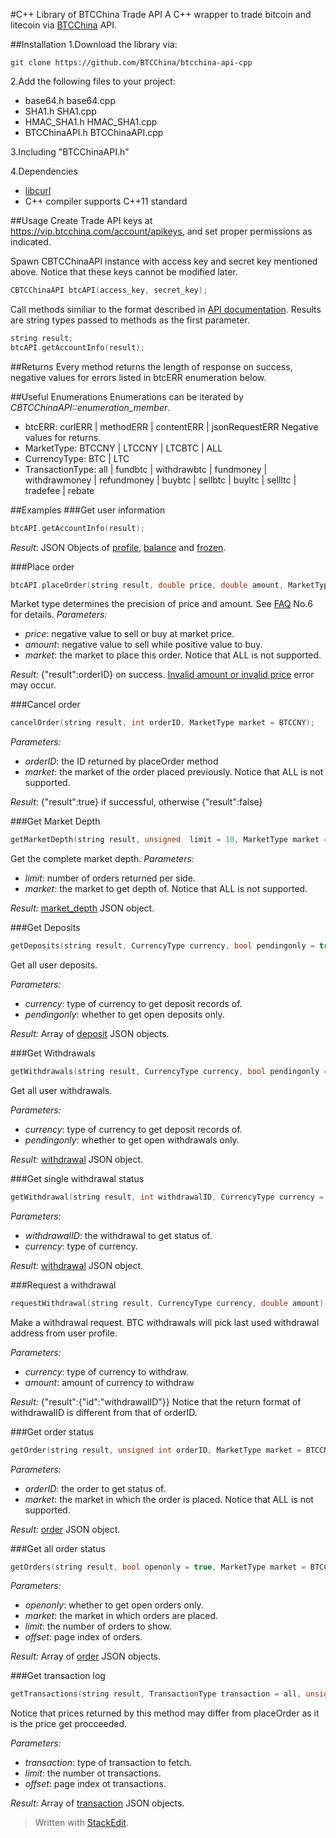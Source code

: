 #C++ Library of BTCChina Trade API
A C++ wrapper to trade bitcoin and litecoin via [BTCChina](https://www.btcchina.com) API.

##Installation
1.Download the library via:
```
git clone https://github.com/BTCChina/btcchina-api-cpp
```

2.Add the following files to your project:

 - base64.h base64.cpp
 - SHA1.h SHA1.cpp
 - HMAC_SHA1.h HMAC_SHA1.cpp
 - BTCChinaAPI.h BTCChinaAPI.cpp

3.Including "BTCChinaAPI.h"

4.Dependencies

 - [libcurl](http://curl.haxx.se/libcurl/)
 - C++ compiler supports C++11
   standard

##Usage
Create Trade API keys at https://vip.btcchina.com/account/apikeys, and set proper permissions as indicated.

Spawn CBTCChinaAPI instance with access key and secret key mentioned above. Notice that these keys cannot be modified later.

```C++
CBTCChinaAPI btcAPI(access_key, secret_key);
```

Call methods similiar to the format described in [API documentation](http://btcchina.org/api-trade-documentation-en). Results are string types passed to methods as the first parameter.

```C++
string result;
btcAPI.getAccountInfo(result);
```

##Returns
Every method returns the length of response on success, negative values for errors listed in btcERR enumeration below.

##Useful Enumerations
Enumerations can be iterated by _CBTCChinaAPI::enumeration_member_.
 
 - btcERR: curlERR | methodERR | contentERR | jsonRequestERR
 Negative values for returns.
 - MarketType: BTCCNY | LTCCNY | LTCBTC | ALL
 - CurrencyType: BTC | LTC
 - TransactionType: all | fundbtc | withdrawbtc | fundmoney | withdrawmoney | refundmoney | buybtc | sellbtc | buyltc | sellltc | tradefee | rebate

##Examples
###Get user information
```C++
btcAPI.getAccountInfo(result);
```

_Result_:
JSON Objects of [profile](http://btcchina.org/api-trade-documentation-en#profile), [balance](http://btcchina.org/api-trade-documentation-en#balance) and [frozen](http://btcchina.org/api-trade-documentation-en#frozen).

###Place order
```C++
btcAPI.placeOrder(string result, double price, double amount, MarketType market = BTCCNY);
```

Market type determines the precision of price and amount. See [FAQ](http://btcchina.org/api-trade-documentation-en#faq) No.6 for details.
_Parameters:_

- _price_: negative value to sell or buy at market price.
- _amount_: negative value to sell while positive value to buy.
- _market_: the market to place this order. Notice that ALL is not supported.

_Result:_
{"result":orderID} on success. [Invalid amount or invalid price](http://btcchina.org/api-trade-documentation-en#error_codes) error may occur.

###Cancel order
```C++
cancelOrder(string result, int orderID, MarketType market = BTCCNY);
```
_Parameters:_

- _orderID_: the ID returned by placeOrder method
- _market_: the market of the order placed previously. Notice that ALL is not supported.

_Result_:
{"result":true} if successful, otherwise {"result":false}

###Get Market Depth
```C++
getMarketDepth(string result, unsigned  limit = 10, MarketType market = BTCCNY);
```

Get the complete market depth.
_Parameters:_

- _limit_: number of orders returned per side.
- _market_: the market to get depth of. Notice that ALL is not supported.

_Result:_
[market_depth](http://btcchina.org/api-trade-documentation-en#market_depth) JSON object.

###Get Deposits
```C++
getDeposits(string result, CurrencyType currency, bool pendingonly = true);
```

Get all user deposits.

_Parameters:_

- _currency_: type of currency to get deposit records of.
- _pendingonly_: whether to get open deposits only.

_Result:_
Array of [deposit](http://btcchina.org/api-trade-documentation-en#deposit) JSON objects.

###Get Withdrawals
```C++
getWithdrawals(string result, CurrencyType currency, bool pendingonly = true);
```

Get all user withdrawals.

_Parameters:_

- _currency_: type of currency to get deposit records of.
- _pendingonly_: whether to get open withdrawals only.

_Result:_
[withdrawal](http://btcchina.org/api-trade-documentation-en#withdrawal) JSON object.

###Get single withdrawal status
```C++
getWithdrawal(string result, int withdrawalID, CurrencyType currency = BTC);
```

_Parameters:_

- _withdrawalID_: the withdrawal to get status of.
- _currency_: type of currency.

_Result:_
[withdrawal](http://btcchina.org/api-trade-documentation-en#withdrawal) JSON object.

###Request a withdrawal
```C++
requestWithdrawal(string result, CurrencyType currency, double amount);
```

Make a withdrawal request. BTC withdrawals will pick last used withdrawal address from user profile.

_Parameters:_

- _currency_: type of currency to withdraw.
- _amount_: amount of currency to withdraw

_Result:_
{"result":{"id":"withdrawalID"}}
Notice that the return format of withdrawalID is different from that of orderID.

###Get order status
```C++
getOrder(string result, unsigned int orderID, MarketType market = BTCCNY);
```

_Parameters:_

- _orderID_: the order to get status of.
- _market_: the market in which the order is placed. Notice that ALL is not supported.

_Result:_
[order](http://btcchina.org/api-trade-documentation-en#order) JSON object.

###Get all order status
```C++
getOrders(string result, bool openonly = true, MarketType market = BTCCNY, unsigned  limit = 1000, unsigned int offset = 0);
```

_Parameters:_

- _openonly_: whether to get open orders only.
- _market_: the market in which orders are placed.
- _limit_: the number of orders to show.
- _offset_: page index of orders.

_Result:_
Array of [order](http://btcchina.org/api-trade-documentation-en#order) JSON objects.

###Get transaction log
```C++
getTransactions(string result, TransactionType transaction = all, unsigned int limit = 10, unsigned int offset = 0);
```

Notice that prices returned by this method may differ from placeOrder as it is the price get procceeded.

_Parameters:_

- _transaction_: type of transaction to fetch.
- _limit_: the number ot transactions.
- _offset_: page index ot transactions.

_Result:_
Array of [transaction](http://btcchina.org/api-trade-documentation-en#transaction) JSON objects.




> Written with [StackEdit](https://stackedit.io/).
